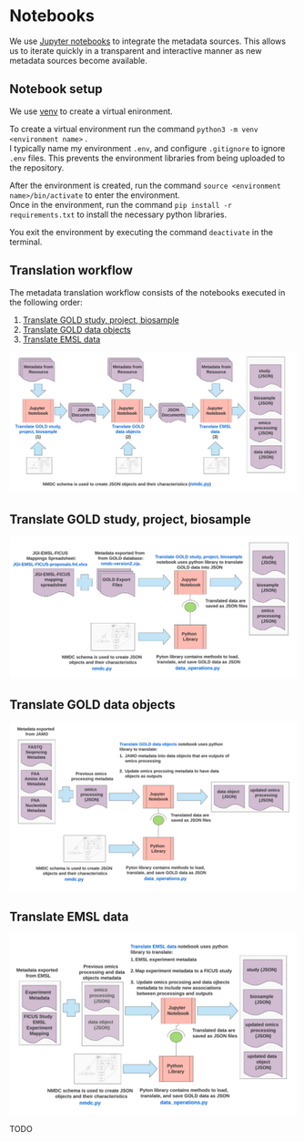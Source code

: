
# Notebooks
We use [Jupyter notebooks](https://jupyter.org/) to integrate the metadata sources. This allows us to iterate quickly in a transparent and interactive manner as new metadata sources become available. 

## Notebook setup
We use [venv](https://docs.python.org/3/tutorial/venv.html) to create a virtual enironment.  

To create a virtual environment run the command `python3 -m venv <environment name>`  .  
I typically name my environment `.env`, and configure `.gitignore` to ignore `.env` files. This prevents the environment libraries from being uploaded to the repository.  

After the environment is created, run the command `source <environment name>/bin/activate` to enter the environment.  
Once in the environment, run the command `pip install -r requirements.txt` to install the necessary python libraries.

You exit the environment by executing the command `deactivate` in the terminal.

## Translation workflow

The metadata translation workflow consists of the notebooks executed in the following order:
1. [Translate GOLD study, project, biosample](https://github.com/microbiomedata/nmdc-metadata/blob/master/metadata-translation/notebooks/translate-GOLD-study-project-biosample.ipynb)
2. [Translate GOLD data objects](https://github.com/microbiomedata/nmdc-metadata/blob/master/metadata-translation/notebooks/translate-GOLD-data-objects.ipynb)
3. [Translate EMSL data](https://github.com/microbiomedata/nmdc-metadata/blob/master/metadata-translation/notebooks/translate-EMSL-data.ipynb)

![img](images/NMDC-jupyter-translation-workflow.png)

## Translate GOLD study, project, biosample
![img](images/GOLD-study-project-biosample-translation.png)

## Translate GOLD data objects
![img](images/GOLD-data-objects-translation.png)

## Translate EMSL data
![img](images/EMSL-data-translation.png)

TODO
